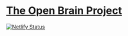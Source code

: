 # [The Open Brain Project](https://brainsurvey.org)

[![Netlify Status](https://api.netlify.com/api/v1/badges/916c049f-f771-43ee-9cf9-6d107ef9ac63/deploy-status)](https://app.netlify.com/sites/theopenbrainproject/deploys)

 

